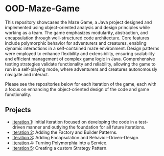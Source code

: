 # OOD-Maze-Game
This repository showcases the Maze Game, a Java project designed and implemented using object-oriented analysis and design principles while working as a team. The game emphasizes modularity, abstraction, and encapsulation through well-structured code architecture. Core features include polymorphic behavior for adventurers and creatures, enabling dynamic interactions in a self-contained maze environment. Design patterns were employed to enhance flexibility and extensibility, ensuring scalability and efficient management of complex game logic in Java. Comprehensive testing strategies validate functionality and reliability, allowing the game to run in a self-playing mode, where adventurers and creatures autonomously navigate and interact.

Please see the repositories below for each iteration of the game, each with a focus on enhancing the object-oriented design of the code and game functionality.

## Projects
- [Iteration 1](https://github.com/sierrareschke/Maze-Game-Iteration-1): Initial iteration focused on developing the code in a test-driven manner and outlying the foundation for all future iterations. 
- [Iteration 2](https://github.com/sierrareschke/Maze-Game-Iteration-2): Adding the Factory and Builder Patterns.
- [Iteration 3](https://github.com/sierrareschke/Maze-Game-Iteration-3): Adding Encapsulation and Behavior-Driven-Design.
- [Iteration 4](https://github.com/sierrareschke/Maze-Game-Iteration-4): Turning Polymorphia into a Service.
- [Iteration 5](https://github.com/sierrareschke/Maze-Game-Iteration-5): Creating a custom Strategy Pattern.
